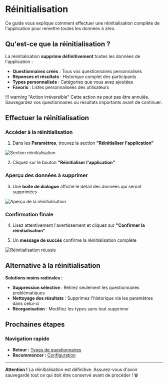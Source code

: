 # Réinitialisation

Ce guide vous explique comment effectuer une réinitialisation complète de l'application pour remettre toutes les données à zéro.

## Qu'est-ce que la réinitialisation ?

La réinitialisation **supprime définitivement** toutes les données de l'application :

- **Questionnaires créés** : Tous vos questionnaires personnalisés
- **Réponses et résultats** : Historique complet des participants
- **Types personnalisés** : Catégories que vous avez ajoutées
- **Favoris** : Listes personnalisées des utilisateurs

!!! warning "Action irréversible"
    Cette action ne peut pas être annulée. Sauvegardez vos questionnaires ou résultats importants avant de continuer.

## Effectuer la réinitialisation

### Accéder à la réinitialisation

1. Dans les **Paramètres**, trouvez la section **"Réinitialiser l'application"**

<img src="/screenshots/configuration/12-reset-section.png" alt="Section réinitialisation" class="large">

2. Cliquez sur le bouton **"Réinitialiser l'application"**

### Aperçu des données à supprimer

3. Une **boîte de dialogue** affiche le détail des données qui seront supprimées

<img src="/screenshots/configuration/13-reset-preview.png" alt="Aperçu de la réinitialisation" class="large">

### Confirmation finale

4. Lisez attentivement l'avertissement et cliquez sur **"Confirmer la réinitialisation"**

5. Un **message de succès** confirme la réinitialisation complète

<img src="/screenshots/configuration/14-reset-success.png" alt="Réinitialisation réussie" class="medium">

## Alternative à la réinitialisation

**Solutions moins radicales :**  
- **Suppression sélective** : Retirez seulement les questionnaires problématiques  
- **Nettoyage des résultats** : Supprimez l'historique via les paramètres dans celui-ci  
- **Réorganisation** : Modifiez les types sans tout supprimer  

## Prochaines étapes

### Navigation rapide

- **Retour :** [Types de questionnaires](02-types-questionnaires.md)
- **Recommencer :** [Configuration](index.md)

---

**Attention !** La réinitialisation est définitive. Assurez-vous d'avoir sauvegardé tout ce qui doit être conservé avant de procéder ! 🗑️